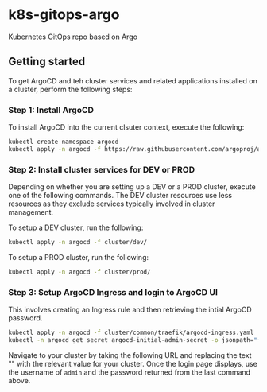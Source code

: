 # k8s-gitops-argo

Kubernetes GitOps repo based on Argo

## Getting started

To get ArgoCD and teh cluster services and related applications installed on a cluster, perform the following steps:

### Step 1: Install ArgoCD

To install ArgoCD into the current clsuter context, execute the following:

```bash
kubectl create namespace argocd
kubectl apply -n argocd -f https://raw.githubusercontent.com/argoproj/argo-cd/stable/manifests/install.yaml
```

### Step 2: Install cluster services for DEV or PROD

Depending on whether you are setting up a DEV or a PROD cluster, execute one of the following commands. The DEV cluster resources use less resources as they exclude services typically involved in cluster management.

To setup a DEV cluster, run the following:

```bash
kubectl apply -n argocd -f cluster/dev/
```

To setup a PROD cluster, run the following:

```bash
kubectl apply -n argocd -f cluster/prod/
```

### Step 3: Setup ArgoCD Ingress and login to ArgoCD UI

This involves creating an Ingress rule and then retrieving the intial ArgoCD password.

```bash
kubectl apply -n argocd -f cluster/common/traefik/argocd-ingress.yaml
kubectl -n argocd get secret argocd-initial-admin-secret -o jsonpath="{.data.password}" | base64 -d
```

Navigate to your cluster by taking the following URL and replacing the text "<cluster-ip-or-fqdn>" with the relevant value for your cluster. Once the login page displays, use the username of `admin` and the password returned from the last command above.